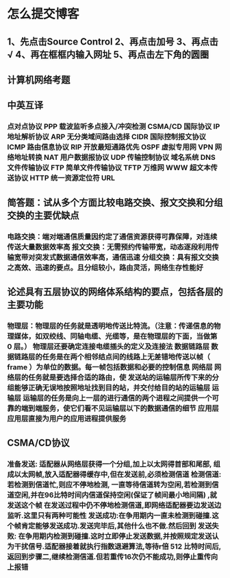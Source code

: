 # 怎么提交博客

## 1、先点击Source Control 2、再点击加号 3、再点击√ 4、再在框框内输入网址 5、再点击左下角的圆圈

## 计算机网络考题

## 中英互译

### 点对点协议 PPP 载波监听多点接入/冲突检测  CSMA/CD 国际协议 IP 地址解析协议 ARP 无分类域间路由选择 CIDR 国际控制报文协议 ICMP 路由信息协议 RIP 开放最短通路优先 OSPF 虚拟专用网 VPN  网络地址转换 NAT 用户数据报协议 UDP 传输控制协议 域名系统 DNS 文件传输协议 FTP 简单文件传输协议 TFTP 万维网 WWW  超文本传送协议 HTTP 统一资源定位符 URL

## 简答题：试从多个方面比较电路交换、报文交换和分组交换的主要优缺点

### 电路交换：端对端通信质量因约定了通信资源获得可靠保障，对连续传送大量数据效率高 报文交换：无需预约传输带宽，动态逐段利用传输宽带对突发式数据通信效率高，通信迅速 分组交换：具有报文交换之高效、迅速的要点。且分组较小，路由灵活，网络生存性能好

## 论述具有五层协议的网络体系结构的要点，包括各层的主要功能

### 物理层：物理层的任务就是透明地传送比特流。（注意：传递信息的物理媒体，如双绞线、同轴电缆、光缆等，是在物理层的下面，当做第 0 层。）  物理层还要确定连接电缆插头的定义及连接法 数据链路层  数据链路层的任务是在两个相邻结点间的线路上无差错地传送以帧（ frame ）为单位的数据。每一帧包括数据和必要的控制信息 网络层  网络层的任务就是要选择合适的路由，使  发送站的运输层所传下来的分组能够正确无误地按照地址找到目的站，并交付给目的站的运输层 运输层  运输层的任务是向上一层的进行通信的两个进程之间提供一个可靠的端到端服务，使它们看不见运输层以下的数据通信的细节 应用层  应用层直接为用户的应用进程提供服务

## CSMA/CD协议

### 准备发送: 适配器从网络层获得一个分组,加上以太网得首部和尾部,  组成以太网帧,放入适配器得缓存中,但在发送前,必须检测信道 检测信道: 若检测到信道忙,则应不停地检测, 一直等待信道转为空闲,若检测到信道空闲,并在96比特时间内信道保持空闲(保证了帧间最小地间隔) ,就发送这个帧 在发送过程中仍不停地检测信道,即网络适配器要边发送边监听.这里只有两种可能性 发送成功:在争用期内一直未检测到碰撞.这个帧肯定能够发送成功.发送完毕后,其他什么也不做.然后回到 发送失败: 在争用期内检测到碰撞.这时立即停止发送数据,并按照规定发送认为干扰信号.适配器接着就执行指数退避算法,等待r倍 512 比特时间后,返回到步骤二,继续检测信道.但若重传16次仍不能成功,则停止重传向上报错
